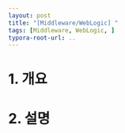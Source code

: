 ```yaml
---
layout: post
title: "[Middleware/WebLogic] "
tags: [Middleware, WebLogic, ]
typora-root-url: ..
---
```


# 1. 개요





# 2. 설명



